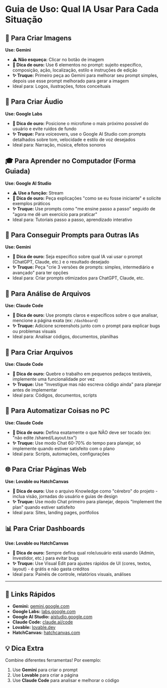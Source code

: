 # Guia de Uso: Qual IA Usar Para Cada Situação

## 🎨 **Para Criar Imagens**
**Use: Gemini**
- ⚠️ **Não esqueça:** Clicar no botão de imagem
- **💎 Dica de ouro:** Use 6 elementos no prompt: sujeito específico, composição, ação, localização, estilo e instruções de edição
- **✨ Truque:** Primeiro peça ao Gemini para melhorar seu prompt simples, depois use esse prompt melhorado para gerar a imagem
- Ideal para: Logos, ilustrações, fotos conceituais

## 🎵 **Para Criar Áudio**
**Use: Google Labs**
- **💎 Dica de ouro:** Posicione o microfone o mais próximo possível do usuário e evite ruídos de fundo
- **✨ Truque:** Para voiceovers, use o Google AI Studio com prompts detalhados sobre tom, velocidade e estilo de voz desejados
- Ideal para: Narração, música, efeitos sonoros

## 🎓 **Para Aprender no Computador (Forma Guiada)**
**Use: Google AI Studio**
- ⚠️ **Use a função:** Stream
- **💎 Dica de ouro:** Peça explicações "como se eu fosse iniciante" e solicite exemplos práticos
- **✨ Truque:** Use prompts como "me ensine passo a passo" seguido de "agora me dê um exercício para praticar"
- Ideal para: Tutoriais passo a passo, aprendizado interativo

## 💬 **Para Conseguir Prompts para Outras IAs**
**Use: Gemini**
- **💎 Dica de ouro:** Seja específico sobre qual IA vai usar o prompt (ChatGPT, Claude, etc.) e o resultado desejado
- **✨ Truque:** Peça "crie 3 versões de prompts: simples, intermediário e avançado" para ter opções
- Ideal para: Criar prompts otimizados para ChatGPT, Claude, etc.

## 📁 **Para Análise de Arquivos**
**Use: Claude Code**
- **💎 Dica de ouro:** Use prompts claros e específicos sobre o que analisar, mencione a página exata (ex: `/dashboard`)
- **✨ Truque:** Adicione screenshots junto com o prompt para explicar bugs ou problemas visuais
- Ideal para: Analisar códigos, documentos, planilhas

## 📝 **Para Criar Arquivos**
**Use: Claude Code**
- **💎 Dica de ouro:** Quebre o trabalho em pequenos pedaços testáveis, implemente uma funcionalidade por vez
- **✨ Truque:** Use "Investigue mas não escreva código ainda" para planejar antes de implementar
- Ideal para: Códigos, documentos, scripts

## 🤖 **Para Automatizar Coisas no PC**
**Use: Claude Code**
- **💎 Dica de ouro:** Defina exatamente o que NÃO deve ser tocado (ex: "não edite /shared/Layout.tsx")
- **✨ Truque:** Use modo Chat 60-70% do tempo para planejar, só implemente quando estiver satisfeito com o plano
- Ideal para: Scripts, automações, configurações

## 🌐 **Para Criar Páginas Web**
**Use: Lovable ou HatchCanvas**
- **💎 Dica de ouro:** Use o arquivo Knowledge como "cérebro" do projeto - inclua visão, jornadas do usuário e guias de design
- **✨ Truque:** Use modo Chat primeiro para planejar, depois "Implement the plan" quando estiver satisfeito
- Ideal para: Sites, landing pages, portfolios

## 📊 **Para Criar Dashboards**
**Use: Lovable ou HatchCanvas**
- **💎 Dica de ouro:** Sempre defina qual role/usuário está usando (Admin, Investidor, etc.) para evitar bugs
- **✨ Truque:** Use Visual Edit para ajustes rápidos de UI (cores, textos, layout) - é grátis e não gasta créditos
- Ideal para: Painéis de controle, relatórios visuais, análises

---

## 🔗 **Links Rápidos**
- **Gemini:** [gemini.google.com](https://gemini.google.com)
- **Google Labs:** [labs.google.com](https://labs.google.com)
- **Google AI Studio:** [aistudio.google.com](https://aistudio.google.com)
- **Claude Code:** [claude.ai/code](https://claude.ai/code)
- **Lovable:** [lovable.dev](https://lovable.dev)
- **HatchCanvas:** [hatchcanvas.com](https://hatchcanvas.com)

## 💡 **Dica Extra**
Combine diferentes ferramentas! Por exemplo:
1. Use **Gemini** para criar o prompt
2. Use **Lovable** para criar a página
3. Use **Claude Code** para analisar e melhorar o código
